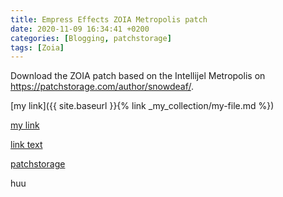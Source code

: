 ```yaml
---
title: Empress Effects ZOIA Metropolis patch
date: 2020-11-09 16:34:41 +0200
categories: [Blogging, patchstorage]
tags: [Zoia]
---
```


Download the ZOIA patch based on the Intellijel Metropolis on <https://patchstorage.com/author/snowdeaf/>.


   [my link]({{ site.baseurl }}{% link _my_collection/my-file.md %})
   
  [my link](my/correct/path)
  
  [link text](https://google.com)


<a href="https://patchstorage.com/author/snowdeaf/">patchstorage</a>

huu
